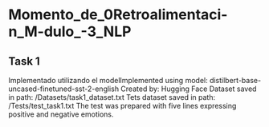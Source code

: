 # Momento_de_0Retroalimentaci-n_M-dulo_-3_NLP
## Task 1
Implementado utilizando el modelImplemented using model: distilbert-base-uncased-finetuned-sst-2-english
Created by: Hugging Face
Dataset saved in path: /Datasets/task1_dataset.txt
Tets dataset saved in path: /Tests/test_task1.txt
The test was prepared with five lines expressing positive and negative emotions.

